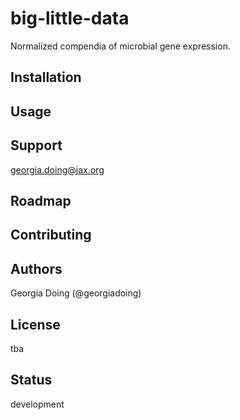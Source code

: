 # big-little-data

 Normalized compendia of microbial gene expression.


## Installation


## Usage


## Support

georgia.doing@jax.org

## Roadmap


## Contributing

## Authors

Georgia Doing (@georgiadoing)
## License

tba

## Status

development
